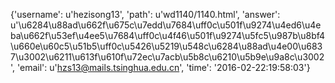 {'username': u'hezisong13', 'path': u'wd1140/1140.html', 'answer': u'\u6284\u88ad\u662f\u675c\u7edd\u7684\uff0c\u501f\u9274\u4ed6\u4eba\u662f\u53ef\u4ee5\u7684\uff0c\u4f46\u501f\u9274\u5fc5\u987b\u8bf4\u660e\u60c5\u51b5\uff0c\u5426\u5219\u548c\u6284\u88ad\u4e00\u6837\u3002\u6211\u613f\u610f\u72ec\u7acb\u5b8c\u6210\u5b9e\u9a8c\u3002', 'email': u'hzs13@mails.tsinghua.edu.cn', 'time': '2016-02-22:19:58:03'}